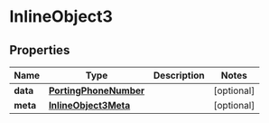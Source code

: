 

# InlineObject3


## Properties

| Name | Type | Description | Notes |
|------------ | ------------- | ------------- | -------------|
|**data** | [**PortingPhoneNumber**](PortingPhoneNumber.md) |  |  [optional] |
|**meta** | [**InlineObject3Meta**](InlineObject3Meta.md) |  |  [optional] |



